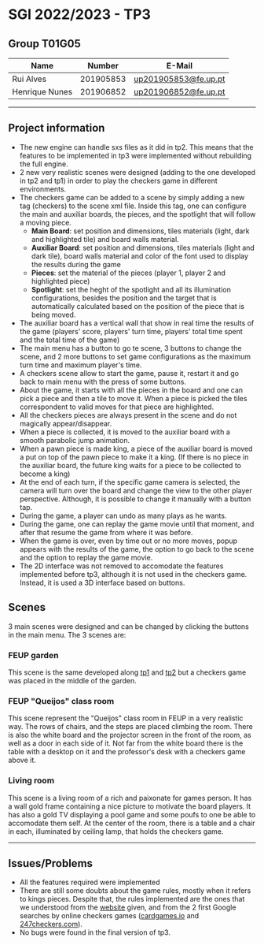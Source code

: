 # SGI 2022/2023 - TP3

## Group T01G05

| Name             | Number    | E-Mail               |
| ---------------- | --------- | -------------------- |
| Rui Alves        | 201905853 | up201905853@fe.up.pt |
| Henrique Nunes   | 201906852 | up201906852@fe.up.pt |

----

## Project information

- The new engine can handle sxs files as it did in tp2. This means that the features to be implemented in tp3 were implemented without rebuilding the full engine.
- 2 new very realistic scenes were designed (adding to the one developed in tp2 and tp1) in order to play the checkers game in different environments.
- The checkers game can be added to a scene by simply adding a new tag (checkers) to the scene xml file. Inside this tag, one can configure the main and auxiliar boards, the pieces, and the spotlight that will follow a moving piece.
  - **Main Board**: set position and dimensions, tiles materials (light, dark and highlighted tile) and board walls material.
  - **Auxiliar Board**: set position and dimensions, tiles materials (light and dark tile), board walls material and color of the font used to display the results during the game
  - **Pieces**: set the material of the pieces (player 1, player 2 and highlighted piece)
  - **Spotlight**: set the heght of the spotlight and all its illumination configurations, besides the position and the target that is automatically calculated based on the position of the piece that is being moved.
- The auxiliar board has a vertical wall that show in real time the results of the game (players' score, players' turn time, players' total time spent and the total time of the game)
- The main menu has a button to go te scene, 3 buttons to change the scene, and 2 more buttons to set game configurations as the maximum turn time and maximum player's time.
- A checkers scene allow to start the game, pause it, restart it and go back to main menu with the press of some buttons.
- About the game, it starts with all the pieces in the board and one can pick a piece and then a tile to move it. When a piece is picked the tiles correspondent to valid moves for that piece are highlighted.
- All the checkers pieces are always present in the scene and do not magically appear/disappear.
- When a piece is collected, it is moved to the auxiliar board with a smooth parabolic jump animation.
- When a pawn piece is made king, a piece of the auxiliar board is moved a put on top of the pawn piece to make it a king. (If there is no piece in the auxiliar board, the future king waits for a piece to be collected to become a king)
- At the end of each turn, if the specific game camera is selected, the camera will turn over the board and change the view to the other player perspective. Although, it is possible to change it manually with a button tap.
- During the game, a player can undo as many plays as he wants.
- During the game, one can replay the game movie until that moment, and after that resume the game from where it was before.
- When the game is over, even by time out or no more moves, popup appears with the results of the game, the option to go back to the scene and the option to replay the game movie.
- The 2D interface was not removed to accomodate the features implemented before tp3, although it is not used in the checkers game. Instead, it is used a 3D interface based on buttons.

## Scenes
3 main scenes were designed and can be changed by clicking the buttons in the main menu. The 3 scenes are:

### FEUP garden
This scene is the same developed along [tp1](../tp1) and [tp2](../tp2/) but a checkers game was placed in the middle of the garden.

### FEUP "Queijos" class room
This scene represent the "Queijos" class room in FEUP in a very realistic way. The rows of chairs, and the steps are placed climbing the room. There is also the white board and the projector screen in the front of the room, as well as a door in each side of it. Not far from the white board there is the table with a desktop on it and the professor's desk with a checkers game above it.

### Living room
This scene is a living room of a rich and paixonate for games person. It has a wall gold frame containing a nice picture to motivate the board players. It has also a gold TV displaying a pool game and some poufs to one be able to accomodate them self. At the center of the room, there is a table and a chair in each, illuminated by ceiling lamp, that holds the checkers game.

----

## Issues/Problems

- All the features required were implemented
- There are still some doubts about the game rules, mostly when it refers to kings pieces. Despite that, the rules implemented are the ones that we understood from the [website](https://www.ultraboardgames.com/checkers/game-rules.php) given, and from the 2 first Google searches by online checkers games ([cardgames.io](https://cardgames.io/checkers/) and [247checkers.com](https://www.247checkers.com/)).
- No bugs were found in the final version of tp3.

